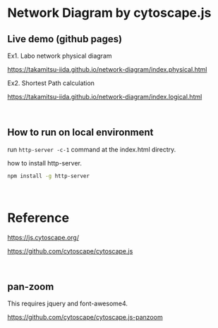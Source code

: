 # Network Diagram by cytoscape.js

## Live demo (github pages)

Ex1. Labo network physical diagram

<https://takamitsu-iida.github.io/network-diagram/index.physical.html>


Ex2. Shortest Path calculation

<https://takamitsu-iida.github.io/network-diagram/index.logical.html>


<br>

## How to run on local environment


run `http-server -c-1` command at the index.html directry.

how to install http-server.

```bash
npm install -g http-server
```

<br>

# Reference

<https://js.cytoscape.org/>

<https://github.com/cytoscape/cytoscape.js>

<br>

## pan-zoom

This requires jquery and font-awesome4.

<https://github.com/cytoscape/cytoscape.js-panzoom>
